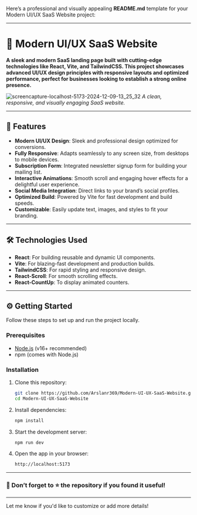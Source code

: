 Here’s a professional and visually appealing **README.md** template for your Modern UI/UX SaaS Website project:

---

# 🌟 Modern UI/UX SaaS Website

**A sleek and modern SaaS landing page built with cutting-edge technologies like React, Vite, and TailwindCSS. This project showcases advanced UI/UX design principles with responsive layouts and optimized performance, perfect for businesses looking to establish a strong online presence.**

![screencapture-localhost-5173-2024-12-09-13_25_32](https://github.com/user-attachments/assets/286a994c-1393-4d51-82d1-19c5953de358)
*A clean, responsive, and visually engaging SaaS website.*

---

## 🚀 Features

- **Modern UI/UX Design**: Sleek and professional design optimized for conversions.  
- **Fully Responsive**: Adapts seamlessly to any screen size, from desktops to mobile devices.  
- **Subscription Form**: Integrated newsletter signup form for building your mailing list.  
- **Interactive Animations**: Smooth scroll and engaging hover effects for a delightful user experience.  
- **Social Media Integration**: Direct links to your brand’s social profiles.  
- **Optimized Build**: Powered by Vite for fast development and build speeds.  
- **Customizable**: Easily update text, images, and styles to fit your branding.  

---

## 🛠️ Technologies Used

- **React**: For building reusable and dynamic UI components.  
- **Vite**: For blazing-fast development and production builds.  
- **TailwindCSS**: For rapid styling and responsive design.  
- **React-Scroll**: For smooth scrolling effects.  
- **React-CountUp**: To display animated counters.  

---

## ⚙️ Getting Started

Follow these steps to set up and run the project locally.

### Prerequisites

- [Node.js](https://nodejs.org/) (v16+ recommended)
- npm (comes with Node.js)

### Installation

1. Clone this repository:
   ```bash
   git clone https://github.com/Arslanr369/Modern-UI-UX-SaaS-Website.git
   cd Modern-UI-UX-SaaS-Website
   ```

2. Install dependencies:
   ```bash
   npm install
   ```

3. Start the development server:
   ```bash
   npm run dev
   ```

4. Open the app in your browser:
   ```bash
   http://localhost:5173
   ```

---

### 📢 Don’t forget to ⭐ the repository if you found it useful!

---

Let me know if you'd like to customize or add more details!
